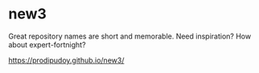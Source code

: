 # new3
Great repository names are short and memorable. Need inspiration? How about expert-fortnight?


https://prodipudoy.github.io/new3/
